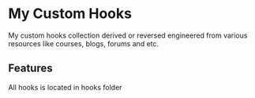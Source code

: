 # My Custom Hooks

My custom hooks collection derived or reversed engineered from various resources like courses, blogs, forums and etc.

## Features

All hooks is located in hooks folder
